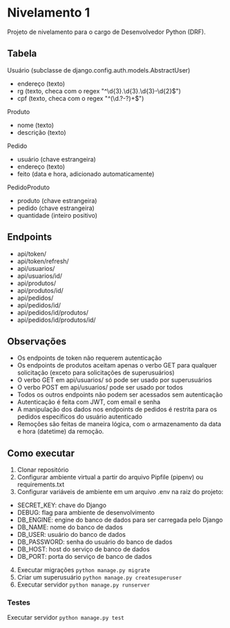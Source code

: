 # Nivelamento 1

Projeto de nivelamento para o cargo de Desenvolvedor Python (DRF).

## Tabela
Usuário (subclasse de django.config.auth.models.AbstractUser)
- endereço (texto)
- rg (texto, checa com o regex "^\d{3}\.\d{3}\.\d{3}\-\d{2}$")
- cpf (texto, checa com o regex "^(\d\.?-?)+$")

Produto
- nome (texto)
- descrição (texto)

Pedido
- usuário (chave estrangeira)
- endereço (texto)
- feito (data e hora, adicionado automaticamente)

PedidoProduto
- produto (chave estrangeira)
- pedido (chave estrangeira)
- quantidade (inteiro positivo)

## Endpoints
- api/token/     
- api/token/refresh/  
- api/usuarios/
- api/usuarios/id/
- api/produtos/  
- api/produtos/id/
- api/pedidos/
- api/pedidos/id/
- api/pedidos/id/produtos/
- api/pedidos/id/produtos/id/

## Observações
- Os endpoints de token não requerem autenticação
- Os endpoints de produtos aceitam apenas o verbo GET para qualquer solicitação (exceto para solicitações de superusuários)
- O verbo GET em api/usuarios/ só pode ser usado por superusuários
- O verbo POST em api/usuarios/ pode ser usado por todos
- Todos os outros endpoints não podem ser acessados sem autenticação
- Autenticação é feita com JWT, com email e senha
- A manipulação dos dados nos endpoints de pedidos é restrita para os pedidos específicos do usuário autenticado
- Remoções são feitas de maneira lógica, com o armazenamento da data e hora (datetime) da remoção. 

## Como executar
1. Clonar repositório
2. Configurar ambiente virtual a partir do arquivo Pipfile (pipenv) ou requirements.txt
3. Configurar variáveis de ambiente em um arquivo .env na raiz do projeto:
- SECRET_KEY: chave do Django
- DEBUG: flag para ambiente de desenvolvimento
- DB_ENGINE: engine do banco de dados para ser carregada pelo Django
- DB_NAME: nome do banco de dados
- DB_USER: usuário do banco de dados
- DB_PASSWORD: senha do usuário do banco de dados
- DB_HOST: host do serviço de banco de dados
- DB_PORT: porta do serviço de banco de dados
4. Executar migrações `python manage.py migrate`
5. Criar um superusuário `python manage.py createsuperuser`
5. Executar servidor `python manage.py runserver`

### Testes
Executar servidor `python manage.py test`
